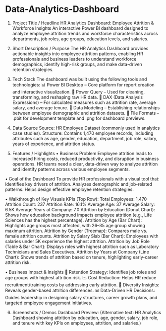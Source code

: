# Data-Analytics-Dashboard

1. Project Title / Headline
HR Analytics Dashboard: Employee Attrition & Workforce Insights
An interactive Power BI dashboard designed to analyze employee attrition trends and workforce characteristics across departments, job roles, age groups, education levels, and salaries.

2. Short Description / Purpose
The HR Analytics Dashboard provides actionable insights into employee attrition patterns, enabling HR professionals and business leaders to understand workforce demographics, identify high-risk groups, and make data-driven retention strategies.

3. Tech Stack
The dashboard was built using the following tools and technologies:
📊 Power BI Desktop – Core platform for report creation and interactive visualization.
📂 Power Query – Used for cleaning, transforming, and reshaping raw HR data.
🧮 DAX (Data Analysis Expressions) – For calculated measures such as attrition rate, average salary, and average tenure.
📝 Data Modeling – Establishing relationships between employee demographic and attrition datasets.
📁 File Formats – .pbit for development template and .png for dashboard previews.

4. Data Source
Source: HR Employee Dataset (commonly used in analytics case studies).
Structure: Contains 1,470 employee records, including attributes such as age, gender, education, department, job role, salary, years of experience, and attrition status.

5. Features / Highlights
• Business Problem
Employee attrition leads to increased hiring costs, reduced productivity, and disruption in business operations. HR teams need a clear, data-driven way to analyze attrition and identify patterns across various employee segments.

• Goal of the Dashboard
To provide HR professionals with a visual tool that:
Identifies key drivers of attrition.
Analyzes demographic and job-related patterns.
Helps design effective employee retention strategies.

• Walkthrough of Key Visuals
KPIs (Top Row):
Total Employees: 1,470
Attrition Count: 237
Attrition Rate: 16.1%
Average Age: 37
Average Salary: 6.5K
Average Years at Company: 7.0
Attrition by Education (Donut Chart): Shows how education background impacts employee attrition (e.g., Life Sciences has the highest percentage).
Attrition by Age (Bar Chart): Highlights age groups most affected, with 26–35 age group showing maximum attrition.
Attrition by Gender (Treemap): Compares male vs. female attrition counts.
Attrition by Salary Slab (Bar Chart): Employees with salaries under 5K experience the highest attrition.
Attrition by Job Role (Table & Bar Chart): Displays roles with highest attrition such as Laboratory Technicians and Sales Executives.
Attrition by Years at Company (Line Chart): Shows trends of attrition based on tenure, highlighting early-career attrition risk.

• Business Impact & Insights
🔎 Retention Strategy: Identifies job roles and age groups with highest attrition risk.
📉 Cost Reduction: Helps HR reduce recruitment/training costs by addressing early attrition.
👥 Diversity Insights: Reveals gender-based attrition differences.
📊 Data-Driven HR Decisions: Guides leadership in designing salary structures, career growth plans, and targeted employee engagement initiatives.

6. Screenshots / Demos
Dashboard Preview:
(Alternative text: HR Analytics Dashboard showing attrition by education, age, gender, salary, job role, and tenure with key KPIs on employees, attrition, and salaries.)
